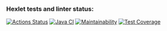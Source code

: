 ### Hexlet tests and linter status:
[![Actions Status](https://github.com/KrylovMikhail1985/java-project-73/workflows/hexlet-check/badge.svg)](https://github.com/KrylovMikhail1985/java-project-73/actions)
[![Java CI](https://github.com/KrylovMikhail1985/java-project-73/actions/workflows/github-actions.yml/badge.svg)](https://github.com/KrylovMikhail1985/java-project-73/actions/workflows/github-actions.yml)
[![Maintainability](https://api.codeclimate.com/v1/badges/99c3ec34f4cd82ed953f/maintainability)](https://codeclimate.com/github/KrylovMikhail1985/java-project-73/maintainability)
[![Test Coverage](https://api.codeclimate.com/v1/badges/99c3ec34f4cd82ed953f/test_coverage)](https://codeclimate.com/github/KrylovMikhail1985/java-project-73/test_coverage)